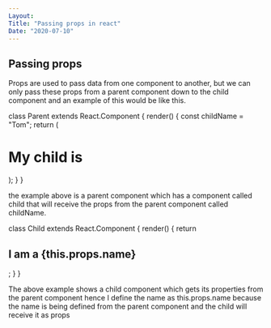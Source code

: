 ```yaml
---
Layout:
Title: "Passing props in react"
Date: "2020-07-10"
---
```


## Passing props
 
Props are used to pass data from one component to another, but we can only pass these props from a parent component down to the child component and an example of this would be like this.

class Parent extends React.Component {
  render() {
    const childName = "Tom";
    return (
      <div>
      <h1>My child is</h1>
      <Child name={childName} />
      </div>
    );
  }
}

the example above is a parent component which has a component called child that will receive the props from the parent component
called childName.

class Child extends React.Component {
  render() {
    return <h2>I am a {this.props.name}</h2>;
  }
}

The above example shows a child component which gets its properties from the parent component hence I define the name as this.props.name because the name is being defined from the parent component and the child will receive it as props
